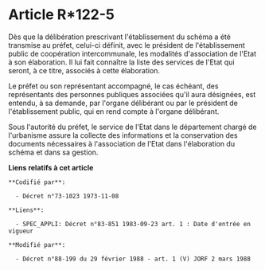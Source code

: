 # Article R*122-5

Dès que la délibération prescrivant l'établissement du schéma a été transmise au préfet, celui-ci définit, avec le président
de l'établissement public de coopération intercommunale, les modalités d'association de l'Etat à son élaboration. Il lui fait
connaître la liste des services de l'Etat qui seront, à ce titre, associés à cette élaboration.

Le préfet ou son représentant accompagné, le cas échéant, des représentants des personnes publiques associées qu'il aura
désignées, est entendu, à sa demande, par l'organe délibérant ou par le président de l'établissement public, qui en rend
compte à l'organe délibérant.

Sous l'autorité du préfet, le service de l'Etat dans le département chargé de l'urbanisme assure la collecte des informations
et la conservation des documents nécessaires à l'association de l'Etat dans l'élaboration du schéma et dans sa gestion.

**Liens relatifs à cet article**

	**Codifié par**:

	  - Décret n°73-1023 1973-11-08

	**Liens**:

	  - SPEC_APPLI: Décret n°83-851 1983-09-23 art. 1 : Date d'entrée en vigueur

	**Modifié par**:

	  - Décret n°88-199 du 29 février 1988 - art. 1 (V) JORF 2 mars 1988
